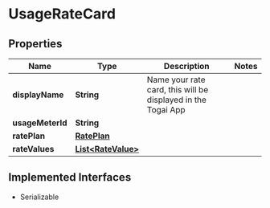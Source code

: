 

# UsageRateCard


## Properties

| Name | Type | Description | Notes |
|------------ | ------------- | ------------- | -------------|
|**displayName** | **String** | Name your rate card, this will be displayed in the Togai App |  |
|**usageMeterId** | **String** |  |  |
|**ratePlan** | [**RatePlan**](RatePlan.md) |  |  |
|**rateValues** | [**List&lt;RateValue&gt;**](RateValue.md) |  |  |


## Implemented Interfaces

* Serializable


